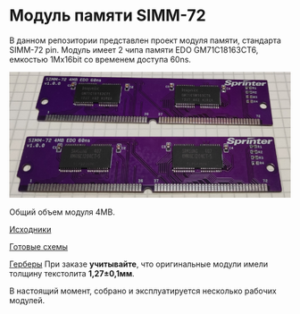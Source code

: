 Модуль памяти SIMM-72
=====================

В данном репозитории представлен проект модуля памяти, стандарта SIMM-72 pin.
Модуль имеет 2 чипа памяти EDO GM71C18163CT6, емкостью 1Mx16bit со временем доступа 60ns.

![image](Export/simm72.jpg)

Общий объем модуля 4MB.

[Исходники](Sources)

[Готовые схемы](Export)

[Герберы](Gerber) При заказе __учитывайте__, что оригинальные модули имели толщину текстолита __1,27±0,1мм__.

В настоящий момент, собрано и эксплуатируется несколько рабочих модулей.
